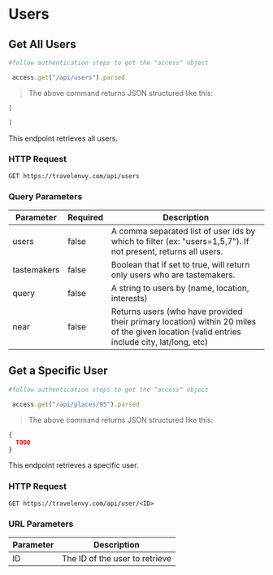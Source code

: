 # Users

## Get All Users

```ruby
#follow authentication steps to get the "access" object

 access.get("/api/users").parsed
```


> The above command returns JSON structured like this:

```json
[

]
```

This endpoint retrieves all users.

### HTTP Request

`GET https://travelenvy.com/api/users`

### Query Parameters

Parameter | Required | Description
--------- | -------- | -----------
users | false | A comma separated list of user ids by which to filter (ex: "users=1,5,7").  If not present, returns all users.
tastemakers | false | Boolean that if set to true, will return only users who are tastemakers.
query | false | A string to users by (name, location, interests)
near | false | Returns users (who have provided their primary location) within 20 miles of the given location (valid entries include city, lat/long, etc)


## Get a Specific User

```ruby
#follow authentication steps to get the "access" object

 access.get("/api/places/95").parsed
```

> The above command returns JSON structured like this:

```json
{
  TODO
}
```

This endpoint retrieves a specific user.

### HTTP Request

`GET https://travelenvy.com/api/user/<ID>`

### URL Parameters

Parameter | Description
--------- | -----------
ID | The ID of the user to retrieve
